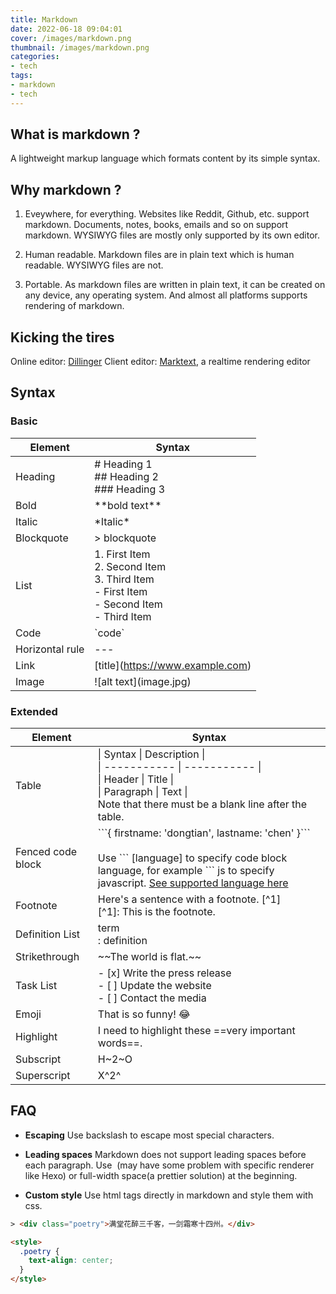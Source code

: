 ```yaml
---
title: Markdown
date: 2022-06-18 09:04:01
cover: /images/markdown.png
thumbnail: /images/markdown.png
categories:
- tech
tags:
- markdown
- tech
---
```

## What is markdown ?
A lightweight markup language which formats content by its simple syntax.

## Why markdown ?
1. Eveywhere, for everything. 
  Websites like Reddit, Github, etc. support markdown. Documents, notes, books, emails and so on support markdown. WYSIWYG files are mostly only supported by its own editor.

2. Human readable. Markdown files are in plain text which is human readable. WYSIWYG files are not.

3. Portable. As markdown files are written in plain text, it can be created on any device, any operating system. And almost all platforms supports rendering of markdown.

## Kicking the tires
Online editor:  [Dillinger](https://dillinger.io/)
Client editor: [Marktext](https://github.com/marktext/marktext), a realtime rendering editor

## Syntax
### Basic
| Element | Syntax |
| ---------- | ---------- |
| Heading | # Heading 1<br />## Heading 2<br />### Heading 3 |
| Bold | \*\*bold text\*\* |
| Italic | \*Italic\* |
| Blockquote | > blockquote |
| List | 1. First Item<br />2. Second Item<br />3. Third Item<br />- First Item<br />- Second Item<br />- Third Item |
| Code | \`code\` |
| Horizontal rule | \-\-\- |
| Link | \[title\](https://www.example.com) |
| Image | \!\[alt text\]\(image.jpg\) |
### Extended
| Element | Syntax |
| ---------- | ---------- |
| Table | \| Syntax \| Description \|<br />\| ----------- \| ----------- \|<br />\| Header \| Title \|<br />\| Paragraph \| Text \| <br>Note that there must be a blank line after the table.|
| Fenced code block | \`\`\`{ firstname: 'dongtian', lastname: 'chen' }\`\`\`<br><br>Use \`\`\` [language] to specify code block language, for example \`\`\` js to specify javascript. [See supported language here](https://rdmd.readme.io/docs/code-blocks#language-support) |
| Footnote | Here's a sentence with a footnote. [^1]<br />[^1]: This is the footnote. |
| Definition List | term<br />: definition |
| Strikethrough | \~\~The world is flat.\~\~ |
| Task List | - [x] Write the press release<br />- [ ] Update the website<br />- [ ] Contact the media |
| Emoji | That is so funny! :joy:<br /> |
| Highlight | I need to highlight these ==very important words==. |
| Subscript | H\~2\~O |
| Superscript | X^2^ |

## FAQ
- **Escaping**
Use backslash to escape most special characters.

- **Leading spaces**
Markdown does not support leading spaces before each paragraph. Use &nbsp;(may have some problem with specific renderer like Hexo) or full-width space(a prettier solution) at the beginning.

- **Custom style**
Use html tags directly in markdown and style them with css.
``` html
> <div class="poetry">满堂花醉三千客，一剑霜寒十四州。</div>

<style>
  .poetry {
    text-align: center;
  }
</style>
```